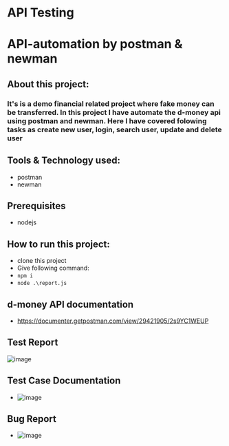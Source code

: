# API Testing
# API-automation by postman & newman

## About this project:
### It's is a demo financial related project where fake money can be transferred. In this project I have automate the d-money api using postman and newman. Here I have covered folowing tasks as create new user, login, search user, update and delete user

## Tools & Technology used:
- postman
- newman

## Prerequisites
- nodejs

## How to run this project:
- clone this project
- Give following command:
- ``` npm i ```
- ``` node .\report.js ```

## d-money API documentation
- https://documenter.getpostman.com/view/29421905/2s9YC1WEUP

## Test Report
![image](https://github.com/bushrasd7/Dmoney-B8/assets/102007511/b9126fcf-e293-44fc-b273-748ec53315e7)


## Test Case Documentation
- ![image](https://github.com/bushrasd7/API-Testing/assets/102007511/aeb14f7e-04d6-49db-abf7-8c8d1808cc21)


## Bug Report
- ![image](https://github.com/bushrasd7/API-Testing/assets/102007511/c015ea83-3b11-4436-b192-0e23fc41a6af)

